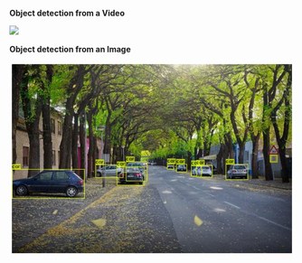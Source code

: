 **Object detection from a Video**

![](results.gif)

**Object detection from an Image**

![](result.jpg)
